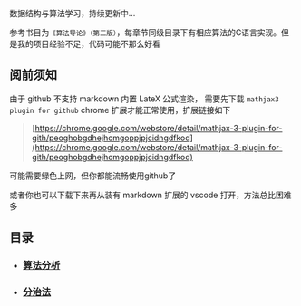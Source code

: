 
数据结构与算法学习，持续更新中...

参考书目为`《算法导论》（第三版）`，每章节同级目录下有相应算法的C语言实现。但是我的项目经验不足，代码可能不那么好看

## 阅前须知

由于 github 不支持 markdown 内置 LateX 公式渲染，
需要先下载 `mathjax3 plugin for github` chrome 扩展才能正常使用，扩展链接如下

> [https://chrome.google.com/webstore/detail/mathjax-3-plugin-for-gith/peoghobgdhejhcmgoppjpjcidngdfkod](https://chrome.google.com/webstore/detail/mathjax-3-plugin-for-gith/peoghobgdhejhcmgoppjpjcidngdfkod)

可能需要绿色上网，但你都能流畅使用github了

或者你也可以下载下来再从装有 markdown 扩展的 vscode 打开，方法总比困难多

## 目录

* ### [算法分析](./1-Analysis-of-Algorithms/Analysis-of-Algorithms.md)

* ### [分治法](./2-Divide-and-Conquer/Divide-and-Conquer.md)
